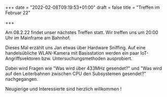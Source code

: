 

+++ date = "2022-02-08T09:19:53+01:00" draft = false title = "Treffen im Februar 22"

+++

Am 08.2.22 findet unser nächstes Treffen statt. Wir treffen uns um 20:00 Uhr im Mainframe am Bahnhof.

Dieses Mal erzählt uns Jan etwas über Hardware Sniffing. Auf eine handelsübliche WLAN-Kamera mit Basisstation werden ein paar IoT-Angriffsvektoren bzw. Untersuchungsmethoden ausprobiert. 

Dabei wird Fragen wie "Was wird über 433MHz gesendet?" und "Was wird auf den Leiterbahnen zwischen CPU den Subsystemen gesendet?" nachgegangen.

Neugierige und Interessierte sind herzlich willkommen !


